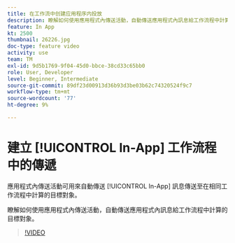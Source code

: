 ```yaml
---
title: 在工作流中创建应用程序内投放
description: 瞭解如何使用應用程式內傳送活動，自動傳送應用程式內訊息給工作流程中計算的目標對象。
feature: In App
kt: 2500
thumbnail: 26226.jpg
doc-type: feature video
activity: use
team: TM
exl-id: 9d5b1769-9f04-45d0-bbce-38cd33c65bb0
role: User, Developer
level: Beginner, Intermediate
source-git-commit: 89df23d00913d36b93d3be03b62c74320524f9c7
workflow-type: tm+mt
source-wordcount: '77'
ht-degree: 9%

---
```


# 建立 [!UICONTROL In-App] 工作流程中的傳遞

應用程式內傳送活動可用來自動傳送 [!UICONTROL In-App] 訊息傳送至在相同工作流程中計算的目標對象。

瞭解如何使用應用程式內傳送活動，自動傳送應用程式內訊息給工作流程中計算的目標對象。

>[!VIDEO](https://video.tv.adobe.com/v/26226?quality=12&learn=on)
